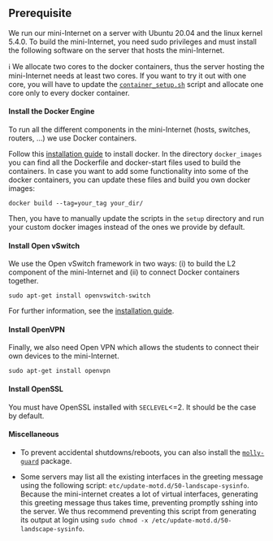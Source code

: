## Prerequisite

We run our mini-Internet on a server with Ubuntu 20.04 and the linux kernel 5.4.0. 
To build the mini-Internet, you need sudo privileges and must install the following software on the server that hosts the mini-Internet.

:information_source:  We allocate two cores to the docker containers, thus the server hosting the mini-Internet needs at least two cores.
If you want to try it out with one core, you will have to update the [`container_setup.sh`](https://github.com/nsg-ethz/mini_internet_project/blob/master/platform/setup/container_setup.sh) script and allocate one core only to every docker container.

#### Install the Docker Engine

To run all the different components in the mini-Internet (hosts, switches, routers, ...) we use Docker containers.

Follow this [installation guide](https://docs.docker.com/install/linux/docker-ce/ubuntu/) to install docker.
In the directory `docker_images` you can find all the Dockerfile and docker-start files used to build the containers.
In case you want to add some functionality into some of the docker containers, you can
update these files and build you own docker images:

```
docker build --tag=your_tag your_dir/
```

Then, you have to manually update the scripts in the `setup` directory and run
your custom docker images instead of the ones we provide by default.

#### Install Open vSwitch

We use the Open vSwitch framework in two ways: (i) to build the L2 component of the mini-Internet and (ii) to connect Docker containers together.

```
sudo apt-get install openvswitch-switch
```

For further information, see the [installation guide](http://docs.openvswitch.org/en/latest/intro/install/).

#### Install OpenVPN

Finally, we also need Open VPN which allows the students to connect their own devices to the mini-Internet.

```
sudo apt-get install openvpn
```

#### Install OpenSSL

You must have OpenSSL installed with `SECLEVEL`<=2. It should be the case by default.

#### Miscellaneous

- To prevent accidental shutdowns/reboots, you can also install the [`molly-guard`](https://packages.ubuntu.com/impish/molly-guard) package.

- Some servers may list all the existing interfaces in the greeting message using the following script: `etc/update-motd.d/50-landscape-sysinfo`. Because the mini-internet creates a lot of virtual interfaces, generating this greeting message thus takes time, preventing promptly sshing into the server. We thus recommend preventing this script from generating its output at login using `sudo chmod -x /etc/update-motd.d/50-landscape-sysinfo`.